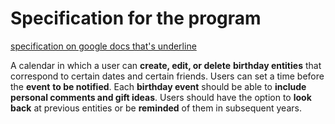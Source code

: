 # Specification for the program

[specification on google docs that's underline](https://docs.google.com/document/d/1n7Uq_OP2d5JIQmQLOnWaaJ42P9wVLEaM4yTghBf5wIA/edit?usp=sharing)

A calendar in which a user can **create, edit, or delete** **birthday entities** that correspond to certain dates and certain friends.
Users can set a time before the **event** **to be notified**. Each **birthday event** should be able to **include personal comments and gift ideas**.
Users should have the option to **look back** at previous entities or be **reminded** of them in subsequent years.

<!-- ## Example usage

```bash
$ trackr
> Welcome to TRACKR!

> Upcoming Birthdays:
> Mr Potato Head (2 days)
> John (13 days)
> Dave (21 days)
$ trackr add (create event) -b (event type) -d 2003/01/02 (date in specified format) -n Steve (name) -r 7 (reminder window)
> New birthday event created for Steve. You will get a reminder 7 days before their birthday.
$
``` -->
